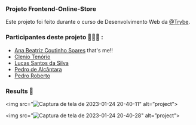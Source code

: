 
### Projeto Frontend-Online-Store
 Este projeto foi feito durante o curso de Desenvolvimento Web da [@Trybe](https://www.betrybe.com/).
 
 ### Participantes deste projeto 👨🏼‍🏫 :
- [Ana Beatriz Coutinho Soares](https://github.com/anabiasoares) that's me!!
- [Clenio Tenório](https://github.com/ClenioTenorio) 
- [Lucas Santos da Silva](https://github.com/LucasSSLV)
- [Pedro de Alcântara ](https://github.com/alcantarapf)
- [Pedro Roberto](https://github.com/pedrorbm)

### Results 🚀
<img src=”![Captura de tela de 2023-01-24 20-40-11](https://user-images.githubusercontent.com/108958058/214446016-d49948d8-4f5d-405b-921b-9e00fec6ca30.png)" alt=”project”>

<img src=”![Captura de tela de 2023-01-24 20-40-28](https://user-images.githubusercontent.com/108958058/214454748-c0a7c9b8-45ca-4390-96a0-5587f666682f.png)" alt=”project”>
